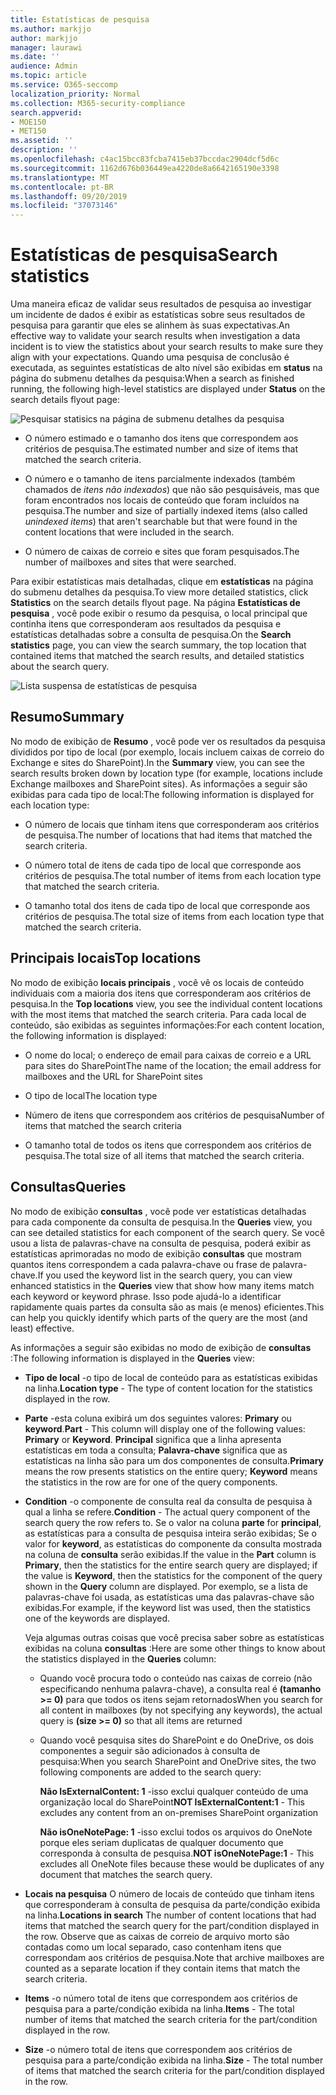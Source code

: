 ```yaml
---
title: Estatísticas de pesquisa
ms.author: markjjo
author: markjjo
manager: laurawi
ms.date: ''
audience: Admin
ms.topic: article
ms.service: O365-seccomp
localization_priority: Normal
ms.collection: M365-security-compliance
search.appverid:
- MOE150
- MET150
ms.assetid: ''
description: ''
ms.openlocfilehash: c4ac15bcc83fcba7415eb37bccdac2904dcf5d6c
ms.sourcegitcommit: 1162d676b036449ea4220de8a6642165190e3398
ms.translationtype: MT
ms.contentlocale: pt-BR
ms.lasthandoff: 09/20/2019
ms.locfileid: "37073146"
---
```

# <a name="search-statistics"></a><span data-ttu-id="e954e-102">Estatísticas de pesquisa</span><span class="sxs-lookup"><span data-stu-id="e954e-102">Search statistics</span></span>

<span data-ttu-id="e954e-103">Uma maneira eficaz de validar seus resultados de pesquisa ao investigar um incidente de dados é exibir as estatísticas sobre seus resultados de pesquisa para garantir que eles se alinhem às suas expectativas.</span><span class="sxs-lookup"><span data-stu-id="e954e-103">An effective way to validate your search results when investigation a data incident is to view the statistics about your search results to make sure they align with your expectations.</span></span> <span data-ttu-id="e954e-104">Quando uma pesquisa de conclusão é executada, as seguintes estatísticas de alto nível são exibidas em **status** na página do submenu detalhes da pesquisa:</span><span class="sxs-lookup"><span data-stu-id="e954e-104">When a search as finished running, the following high-level statistics are displayed under **Status** on the search details flyout page:</span></span>

![Pesquisar statisics na página de submenu detalhes da pesquisa](media/SearchDetailsFlyout.png)

- <span data-ttu-id="e954e-106">O número estimado e o tamanho dos itens que correspondem aos critérios de pesquisa.</span><span class="sxs-lookup"><span data-stu-id="e954e-106">The estimated number and size of items that matched the search criteria.</span></span>

- <span data-ttu-id="e954e-107">O número e o tamanho de itens parcialmente indexados (também chamados de *itens não indexados*) que não são pesquisáveis, mas que foram encontrados nos locais de conteúdo que foram incluídos na pesquisa.</span><span class="sxs-lookup"><span data-stu-id="e954e-107">The number and size of partially indexed items (also called *unindexed items*) that aren't searchable but that were found in the content locations that were included in the search.</span></span>

- <span data-ttu-id="e954e-108">O número de caixas de correio e sites que foram pesquisados.</span><span class="sxs-lookup"><span data-stu-id="e954e-108">The number of mailboxes and sites that were searched.</span></span>

<span data-ttu-id="e954e-109">Para exibir estatísticas mais detalhadas, clique em **estatísticas** na página do submenu detalhes da pesquisa.</span><span class="sxs-lookup"><span data-stu-id="e954e-109">To view more detailed statistics, click **Statistics** on the search details flyout page.</span></span> <span data-ttu-id="e954e-110">Na página **Estatísticas de pesquisa** , você pode exibir o resumo da pesquisa, o local principal que continha itens que corresponderam aos resultados da pesquisa e estatísticas detalhadas sobre a consulta de pesquisa.</span><span class="sxs-lookup"><span data-stu-id="e954e-110">On the **Search statistics** page, you can view the search summary, the top location that contained items that matched the search results, and detailed statistics about the search query.</span></span>

![Lista suspensa de estatísticas de pesquisa](media/SearchStatisticsDropDownList.png)

## <a name="summary"></a><span data-ttu-id="e954e-112">Resumo</span><span class="sxs-lookup"><span data-stu-id="e954e-112">Summary</span></span>

<span data-ttu-id="e954e-113">No modo de exibição de **Resumo** , você pode ver os resultados da pesquisa divididos por tipo de local (por exemplo, locais incluem caixas de correio do Exchange e sites do SharePoint).</span><span class="sxs-lookup"><span data-stu-id="e954e-113">In the **Summary** view, you can see the search results broken down by location type (for example, locations include Exchange mailboxes and SharePoint sites).</span></span> <span data-ttu-id="e954e-114">As informações a seguir são exibidas para cada tipo de local:</span><span class="sxs-lookup"><span data-stu-id="e954e-114">The following information is displayed for each location type:</span></span>

- <span data-ttu-id="e954e-115">O número de locais que tinham itens que corresponderam aos critérios de pesquisa.</span><span class="sxs-lookup"><span data-stu-id="e954e-115">The number of locations that had items that matched the search criteria.</span></span>

- <span data-ttu-id="e954e-116">O número total de itens de cada tipo de local que corresponde aos critérios de pesquisa.</span><span class="sxs-lookup"><span data-stu-id="e954e-116">The total number of items from each location type that matched the search criteria.</span></span>

- <span data-ttu-id="e954e-117">O tamanho total dos itens de cada tipo de local que corresponde aos critérios de pesquisa.</span><span class="sxs-lookup"><span data-stu-id="e954e-117">The total size of items from each location type that matched the search criteria.</span></span>

## <a name="top-locations"></a><span data-ttu-id="e954e-118">Principais locais</span><span class="sxs-lookup"><span data-stu-id="e954e-118">Top locations</span></span>

<span data-ttu-id="e954e-119">No modo de exibição **locais principais** , você vê os locais de conteúdo individuais com a maioria dos itens que corresponderam aos critérios de pesquisa.</span><span class="sxs-lookup"><span data-stu-id="e954e-119">In the **Top locations** view, you see the individual content locations with the most items that matched the search criteria.</span></span> <span data-ttu-id="e954e-120">Para cada local de conteúdo, são exibidas as seguintes informações:</span><span class="sxs-lookup"><span data-stu-id="e954e-120">For each content location, the following information is displayed:</span></span>

- <span data-ttu-id="e954e-121">O nome do local; o endereço de email para caixas de correio e a URL para sites do SharePoint</span><span class="sxs-lookup"><span data-stu-id="e954e-121">The name of the location; the email address for mailboxes and the URL for SharePoint sites</span></span>

- <span data-ttu-id="e954e-122">O tipo de local</span><span class="sxs-lookup"><span data-stu-id="e954e-122">The location type</span></span>

- <span data-ttu-id="e954e-123">Número de itens que correspondem aos critérios de pesquisa</span><span class="sxs-lookup"><span data-stu-id="e954e-123">Number of items that matched the search criteria</span></span>

- <span data-ttu-id="e954e-124">O tamanho total de todos os itens que correspondem aos critérios de pesquisa.</span><span class="sxs-lookup"><span data-stu-id="e954e-124">The total size of all items that matched the search criteria.</span></span>

## <a name="queries"></a><span data-ttu-id="e954e-125">Consultas</span><span class="sxs-lookup"><span data-stu-id="e954e-125">Queries</span></span>

<span data-ttu-id="e954e-126">No modo de exibição **consultas** , você pode ver estatísticas detalhadas para cada componente da consulta de pesquisa.</span><span class="sxs-lookup"><span data-stu-id="e954e-126">In the **Queries** view, you can see detailed statistics for each component of the search query.</span></span> <span data-ttu-id="e954e-127">Se você usou a lista de palavras-chave na consulta de pesquisa, poderá exibir as estatísticas aprimoradas no modo de exibição **consultas** que mostram quantos itens correspondem a cada palavra-chave ou frase de palavra-chave.</span><span class="sxs-lookup"><span data-stu-id="e954e-127">If you used the keyword list in the search query, you can view enhanced statistics in the **Queries** view  that show how many items match each keyword or keyword phrase.</span></span> <span data-ttu-id="e954e-128">Isso pode ajudá-lo a identificar rapidamente quais partes da consulta são as mais (e menos) eficientes.</span><span class="sxs-lookup"><span data-stu-id="e954e-128">This can help you quickly identify which parts of the query are the most (and least) effective.</span></span> 

<span data-ttu-id="e954e-129">As informações a seguir são exibidas no modo de exibição de **consultas** :</span><span class="sxs-lookup"><span data-stu-id="e954e-129">The following information is displayed in the **Queries** view:</span></span>

 - <span data-ttu-id="e954e-130">**Tipo de local** -o tipo de local de conteúdo para as estatísticas exibidas na linha.</span><span class="sxs-lookup"><span data-stu-id="e954e-130">**Location type** - The type of content location for the statistics displayed in the row.</span></span>

- <span data-ttu-id="e954e-131">**Parte** -esta coluna exibirá um dos seguintes valores: **Primary** ou **keyword**.</span><span class="sxs-lookup"><span data-stu-id="e954e-131">**Part** - This column will display one of the following values: **Primary** or **Keyword**.</span></span> <span data-ttu-id="e954e-132">**Principal** significa que a linha apresenta estatísticas em toda a consulta; **Palavra-chave** significa que as estatísticas na linha são para um dos componentes de consulta.</span><span class="sxs-lookup"><span data-stu-id="e954e-132">**Primary** means the row presents statistics on the entire query; **Keyword** means the statistics in the row are for one of the query components.</span></span>

- <span data-ttu-id="e954e-133">**Condition** -o componente de consulta real da consulta de pesquisa à qual a linha se refere.</span><span class="sxs-lookup"><span data-stu-id="e954e-133">**Condition** - The actual query component of the search query the row refers to.</span></span> <span data-ttu-id="e954e-134">Se o valor na coluna **parte** for **principal**, as estatísticas para a consulta de pesquisa inteira serão exibidas; Se o valor for **keyword**, as estatísticas do componente da consulta mostrada na coluna de **consulta** serão exibidas.</span><span class="sxs-lookup"><span data-stu-id="e954e-134">If the value in the **Part** column is **Primary**, then the statistics for the entire search query are displayed; if the value is **Keyword**, then the statistics for the component of the query shown in the **Query** column are displayed.</span></span> <span data-ttu-id="e954e-135">Por exemplo, se a lista de palavras-chave foi usada, as estatísticas uma das palavras-chave são exibidas.</span><span class="sxs-lookup"><span data-stu-id="e954e-135">For example, if the keyword list was used, then the statistics one of the keywords are displayed.</span></span>

  <span data-ttu-id="e954e-136">Veja algumas outras coisas que você precisa saber sobre as estatísticas exibidas na coluna **consultas** :</span><span class="sxs-lookup"><span data-stu-id="e954e-136">Here are some other things to know about the statistics displayed in the **Queries** column:</span></span>
  
  - <span data-ttu-id="e954e-137">Quando você procura todo o conteúdo nas caixas de correio (não especificando nenhuma palavra-chave), a consulta real é **(tamanho >= 0)** para que todos os itens sejam retornados</span><span class="sxs-lookup"><span data-stu-id="e954e-137">When you search for all content in mailboxes (by not specifying any keywords), the actual query is **(size >= 0)** so that all items are returned</span></span>
  
  - <span data-ttu-id="e954e-138">Quando você pesquisa sites do SharePoint e do OneDrive, os dois componentes a seguir são adicionados à consulta de pesquisa:</span><span class="sxs-lookup"><span data-stu-id="e954e-138">When you search SharePoint and OneDrive sites, the two following components are added to the search query:</span></span>
    
    <span data-ttu-id="e954e-139">**Não IsExternalContent: 1** -isso exclui qualquer conteúdo de uma organização local do SharePoint</span><span class="sxs-lookup"><span data-stu-id="e954e-139">**NOT IsExternalContent:1** - This excludes any content from an on-premises SharePoint organization</span></span>
    
    <span data-ttu-id="e954e-140">**Não isOneNotePage: 1** -isso exclui todos os arquivos do OneNote porque eles seriam duplicatas de qualquer documento que corresponda à consulta de pesquisa.</span><span class="sxs-lookup"><span data-stu-id="e954e-140">**NOT isOneNotePage:1** - This excludes all OneNote files because these would be duplicates of any document that matches the search query.</span></span>

- <span data-ttu-id="e954e-141">**Locais na pesquisa** O número de locais de conteúdo que tinham itens que corresponderam à consulta de pesquisa da parte/condição exibida na linha.</span><span class="sxs-lookup"><span data-stu-id="e954e-141">**Locations in search** The number of content locations that had items that matched the search query for the part/condition displayed in the row.</span></span> <span data-ttu-id="e954e-142">Observe que as caixas de correio de arquivo morto são contadas como um local separado, caso contenham itens que correspondam aos critérios de pesquisa.</span><span class="sxs-lookup"><span data-stu-id="e954e-142">Note that archive mailboxes are counted as a separate location if they contain items that match the search criteria.</span></span>

- <span data-ttu-id="e954e-143">**Items** -o número total de itens que correspondem aos critérios de pesquisa para a parte/condição exibida na linha.</span><span class="sxs-lookup"><span data-stu-id="e954e-143">**Items** - The total number of items that matched the search criteria for the part/condition displayed in the row.</span></span>

- <span data-ttu-id="e954e-144">**Size** -o número total de itens que correspondem aos critérios de pesquisa para a parte/condição exibida na linha.</span><span class="sxs-lookup"><span data-stu-id="e954e-144">**Size** - The total number of items that matched the search criteria for the part/condition displayed in the row.</span></span>


